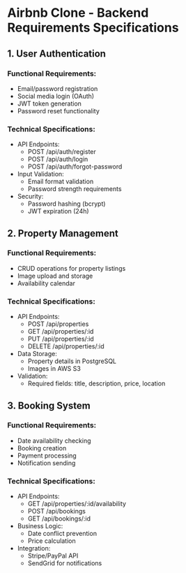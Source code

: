 # Airbnb Clone - Backend Requirements Specifications

## 1. User Authentication

### Functional Requirements:
- Email/password registration
- Social media login (OAuth)
- JWT token generation
- Password reset functionality

### Technical Specifications:
- API Endpoints:
  - POST /api/auth/register
  - POST /api/auth/login
  - POST /api/auth/forgot-password
- Input Validation:
  - Email format validation
  - Password strength requirements
- Security:
  - Password hashing (bcrypt)
  - JWT expiration (24h)

## 2. Property Management

### Functional Requirements:
- CRUD operations for property listings
- Image upload and storage
- Availability calendar

### Technical Specifications:
- API Endpoints:
  - POST /api/properties
  - GET /api/properties/:id
  - PUT /api/properties/:id
  - DELETE /api/properties/:id
- Data Storage:
  - Property details in PostgreSQL
  - Images in AWS S3
- Validation:
  - Required fields: title, description, price, location

## 3. Booking System

### Functional Requirements:
- Date availability checking
- Booking creation
- Payment processing
- Notification sending

### Technical Specifications:
- API Endpoints:
  - GET /api/properties/:id/availability
  - POST /api/bookings
  - GET /api/bookings/:id
- Business Logic:
  - Date conflict prevention
  - Price calculation
- Integration:
  - Stripe/PayPal API
  - SendGrid for notifications